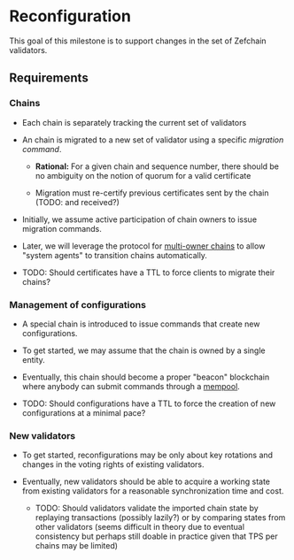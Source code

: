 # Reconfiguration

This goal of this milestone is to support changes in the set of Zefchain validators.

## Requirements

### Chains

* Each chain is separately tracking the current set of validators

* An chain is migrated to a new set of validator using a specific *migration command*.

    - **Rational:** For a given chain and sequence number, there should be no ambiguity on the notion of quorum for a valid certificate

    - Migration must re-certify previous certificates sent by the chain (TODO: and received?)

* Initially, we assume active participation of chain owners to issue migration commands.

* Later, we will leverage the protocol for [multi-owner chains](multi_owner.md) to allow "system agents" to transition chains automatically.

* TODO: Should certificates have a TTL to force clients to migrate their chains?

### Management of configurations

* A special chain is introduced to issue commands that create new configurations.

* To get started, we may assume that the chain is owned by a single entity.

* Eventually, this chain should become a proper "beacon" blockchain where anybody can submit commands through a [mempool](mempools.md).

* TODO: Should configurations have a TTL to force the creation of new configurations at a minimal pace?

### New validators

* To get started, reconfigurations may be only about key rotations and changes in the voting rights of existing validators.

* Eventually, new validators should be able to acquire a working state from existing validators for a reasonable synchronization time and cost.

    - TODO: Should validators validate the imported chain state by replaying transactions (possibly lazily?) or by comparing states from other validators (seems difficult in theory due to eventual consistency but perhaps still doable in practice given that TPS per chains may be limited)
